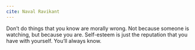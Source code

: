 ```yaml
---
cite: Naval Ravikant
---
```


Don’t do things that you know are morally wrong. Not because someone is watching, but because you are. Self-esteem is just the reputation that you have with yourself. You’ll always know.
